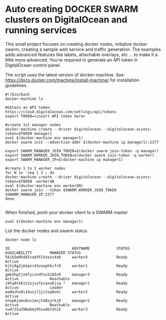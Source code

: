 # Auto creating DOCKER SWARM clusters on DigitalOcean and running services

This small project focuses on creating docker nodes, initialize docker swarm, creating a sample web service and traffic generation. The examples adds advanced features like labels, attachable overlays, etc ... to make it a little more advanced. You're required to generate an API token in DigitalOcean control panel.


The script uses the latest version of docker-machine.
See https://docs.docker.com/machine/install-machine/ for installation guidelines.


```
#!/bin/bash
docker-machine ls

#obtain an API token https://cloud.digitalocean.com/settings/api/tokens
export TOKEN=<insert API token here>

#create 1st manager nodes
docker-machine create --driver digitalocean --digitalocean-access-token=$TOKEN manager1
eval $(docker-machine env manager1)
docker swarm init --advertise-addr $(docker-machine ip manager1):2377

export SWARM_MANAGER_JOIN_TOKEN=$(docker swarm join-token -q manager)
export SWARM_WORKER_JOIN_TOKEN=$(docker swarm join-token -q worker)
export SWARM_MANAGER_IP=$(docker-machine ip manager1)

#create 1 to 2 worker nodes
for N in `seq 1 2`; do
docker-machine create --driver digitalocean --digitalocean-access-token=$TOKEN  worker$N
eval $(docker-machine env worker$N)
docker swarm join --token $SWARM_WORKER_JOIN_TOKEN $SWARM_MANAGER_IP:2377
done


```

When finished, point your docker client to a SWARM master
```
eval $(docker-machine env manager1)
```

List the docker nodes and swarm status
```
docker node ls

ID                            HOSTNAME            STATUS              AVAILABILITY        MANAGER STATUS
5kik5m9hdd1tadfklktozs4z6     worker4             Ready               Active              
6jhi6g2jm1wxr43voophkcfr0     worker1             Ready               Active              
gmb3hgtjnmfycindfsn3i83s9     manager3            Ready               Active              Reachable
ikha8tk61t2ojvyfycaxa8jcq *   manager1            Ready               Active              Leader
madeihv8i14uzjl1jiloq9s6c     worker2             Ready               Active              
nnnp6joms8usimxjt48xzrkj8     manager2            Ready               Active              Reachable
sudr22u396wbmj05cw4b7xhi5     worker3             Ready               Active              

```



